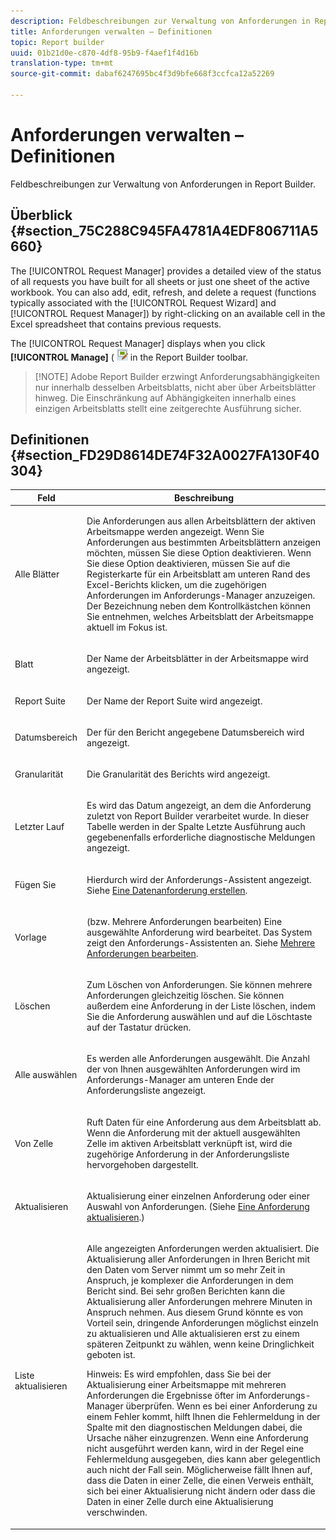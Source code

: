 ```yaml
---
description: Feldbeschreibungen zur Verwaltung von Anforderungen in Report Builder.
title: Anforderungen verwalten – Definitionen
topic: Report builder
uuid: 01b21d0e-c870-4df8-95b9-f4aef1f4d16b
translation-type: tm+mt
source-git-commit: dabaf6247695bc4f3d9bfe668f3ccfca12a52269

---
```



# Anforderungen verwalten – Definitionen

Feldbeschreibungen zur Verwaltung von Anforderungen in Report Builder.

## Überblick {#section_75C288C945FA4781A4EDF806711A5660}

The [!UICONTROL Request Manager] provides a detailed view of the status of all requests you have built for all sheets or just one sheet of the active workbook. You can also add, edit, refresh, and delete a request (functions typically associated with the [!UICONTROL Request Wizard] and [!UICONTROL Request Manager]) by right-clicking on an available cell in the Excel spreadsheet that contains previous requests.

The [!UICONTROL Request Manager] displays when you click **[!UICONTROL Manage]** ( ![](assets/edit_request.gif) in the Report Builder toolbar.

>[!NOTE] Adobe Report Builder erzwingt Anforderungsabhängigkeiten nur innerhalb desselben Arbeitsblatts, nicht aber über Arbeitsblätter hinweg. Die Einschränkung auf Abhängigkeiten innerhalb eines einzigen Arbeitsblatts stellt eine zeitgerechte Ausführung sicher.

## Definitionen {#section_FD29D8614DE74F32A0027FA130F40304}

<table id="table_0880204181074BDBBA37E3DF2972A672"> 
 <thead> 
  <tr> 
   <th colname="col1" class="entry"> Feld </th> 
   <th colname="col2" class="entry"> Beschreibung </th> 
  </tr> 
 </thead>
 <tbody> 
  <tr> 
   <td colname="col1"> <p>Alle Blätter </p> </td> 
   <td colname="col2"> <p>Die Anforderungen aus allen Arbeitsblättern der aktiven Arbeitsmappe werden angezeigt. Wenn Sie Anforderungen aus bestimmten Arbeitsblättern anzeigen möchten, müssen Sie diese Option deaktivieren. Wenn Sie diese Option deaktivieren, müssen Sie auf die Registerkarte für ein Arbeitsblatt am unteren Rand des Excel-Berichts klicken, um die zugehörigen Anforderungen im <span class="wintitle">Anforderungs-Manager</span> anzuzeigen. Der Bezeichnung neben dem Kontrollkästchen können Sie entnehmen, welches Arbeitsblatt der Arbeitsmappe aktuell im Fokus ist. </p> </td> 
  </tr> 
  <tr> 
   <td colname="col1"> <p>Blatt </p> </td> 
   <td colname="col2"> <p>Der Name der Arbeitsblätter in der Arbeitsmappe wird angezeigt. </p> </td> 
  </tr> 
  <tr> 
   <td colname="col1"> <p>Report Suite </p> </td> 
   <td colname="col2"> <p>Der Name der Report Suite wird angezeigt. </p> </td> 
  </tr> 
  <tr> 
   <td colname="col1"> <p>Datumsbereich </p> </td> 
   <td colname="col2"> <p>Der für den Bericht angegebene Datumsbereich wird angezeigt. </p> </td> 
  </tr> 
  <tr> 
   <td colname="col1"> <p>Granularität </p> </td> 
   <td colname="col2"> <p>Die Granularität des Berichts wird angezeigt. </p> </td> 
  </tr> 
  <tr> 
   <td colname="col1"> <p> Letzter Lauf </p> </td> 
   <td colname="col2"> <p>Es wird das Datum angezeigt, an dem die Anforderung zuletzt von Report Builder verarbeitet wurde. In dieser Tabelle werden in der Spalte <span class="wintitle">Letzte Ausführung</span> auch gegebenenfalls erforderliche diagnostische Meldungen angezeigt. </p> </td> 
  </tr> 
  <tr> 
   <td colname="col1"> <p>Fügen Sie </p> </td> 
   <td colname="col2"> <p>Hierdurch wird der Anforderungs-Assistent angezeigt. Siehe <a href="/help/analyze/report-builder/data-requests/t-create-a-data-request.md"   >Eine Datenanforderung erstellen</a>. </p> </td> 
  </tr> 
  <tr> 
   <td colname="col1"> <p>Vorlage </p> </td> 
   <td colname="col2"> <p> (bzw. Mehrere Anforderungen bearbeiten) Eine ausgewählte Anforderung wird bearbeitet. Das System zeigt den <span class="wintitle">Anforderungs-Assistenten</span> an. Siehe <a href="/help/analyze/report-builder/manage-requests/t-edit-multiple-requests.md"   > Mehrere Anforderungen bearbeiten</a>. </p> </td> 
  </tr> 
  <tr> 
   <td colname="col1"> <p>Löschen </p> </td> 
   <td colname="col2"> <p>Zum Löschen von Anforderungen. Sie können mehrere Anforderungen gleichzeitig löschen. Sie können außerdem eine Anforderung in der Liste löschen, indem Sie die Anforderung auswählen und auf die Löschtaste auf der Tastatur drücken. </p> </td> 
  </tr> 
  <tr> 
   <td colname="col1"> <p> Alle auswählen </p> </td> 
   <td colname="col2"> <p>Es werden alle Anforderungen ausgewählt. Die Anzahl der von Ihnen ausgewählten Anforderungen wird im <span class="wintitle">Anforderungs-Manager</span> am unteren Ende der Anforderungsliste angezeigt. </p> </td> 
  </tr> 
  <tr> 
   <td colname="col1"> <p>Von Zelle </p> </td> 
   <td colname="col2"> <p>Ruft Daten für eine Anforderung aus dem Arbeitsblatt ab. Wenn die Anforderung mit der aktuell ausgewählten Zelle im aktiven Arbeitsblatt verknüpft ist, wird die zugehörige Anforderung in der Anforderungsliste hervorgehoben dargestellt. </p> </td> 
  </tr> 
  <tr> 
   <td colname="col1"> <p> Aktualisieren </p> </td> 
   <td colname="col2"> <p>Aktualisierung einer einzelnen Anforderung oder einer Auswahl von Anforderungen. (Siehe <a href="/help/analyze/report-builder/manage-requests/t-refresh-a-request.md"   > Eine Anforderung aktualisieren</a>.) </p> </td> 
  </tr> 
  <tr> 
   <td colname="col1"> <p>Liste aktualisieren </p> </td> 
   <td colname="col2"> <p>Alle angezeigten Anforderungen werden aktualisiert. Die Aktualisierung aller Anforderungen in Ihren Bericht mit den Daten vom Server nimmt um so mehr Zeit in Anspruch, je komplexer die Anforderungen in dem Bericht sind. Bei sehr großen Berichten kann die Aktualisierung aller Anforderungen mehrere Minuten in Anspruch nehmen. Aus diesem Grund könnte es von Vorteil sein, dringende Anforderungen möglichst einzeln zu aktualisieren und <span class="wintitle">Alle aktualisieren</span> erst zu einem späteren Zeitpunkt zu wählen, wenn keine Dringlichkeit geboten ist. </p> <p> <p>Hinweis: Es wird empfohlen, dass Sie bei der Aktualisierung einer Arbeitsmappe mit mehreren Anforderungen die Ergebnisse öfter im <span class="wintitle">Anforderungs-Manager</span> überprüfen. Wenn es bei einer Anforderung zu einem Fehler kommt, hilft Ihnen die Fehlermeldung in der Spalte mit den diagnostischen Meldungen dabei, die Ursache näher einzugrenzen. Wenn eine Anforderung nicht ausgeführt werden kann, wird in der Regel eine Fehlermeldung ausgegeben, dies kann aber gelegentlich auch nicht der Fall sein. Möglicherweise fällt Ihnen auf, dass die Daten in einer Zelle, die einen Verweis enthält, sich bei einer Aktualisierung nicht ändern oder dass die Daten in einer Zelle durch eine Aktualisierung verschwinden. </p> </p> </td> 
  </tr> 
 </tbody> 
</table>

